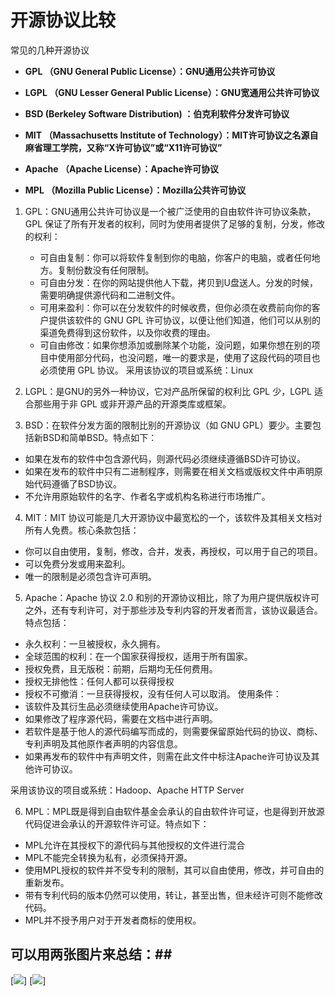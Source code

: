 # 开源协议比较

常见的几种开源协议

  - **GPL （GNU General Public License）：GNU通用公共许可协议**

  - **LGPL （GNU Lesser General Public License）：GNU宽通用公共许可协议**

  - **BSD (Berkeley Software Distribution) ：伯克利软件分发许可协议**

  - **MIT （Massachusetts Institute of Technology）：MIT许可协议之名源自麻省理工学院，又称“X许可协议”或“X11许可协议”**

  - **Apache （Apache License）：Apache许可协议**

  - **MPL （Mozilla Public License）：Mozilla公共许可协议**


1. GPL：GNU通用公共许可协议是一个被广泛使用的自由软件许可协议条款，GPL 保证了所有开发者的权利，同时为使用者提供了足够的复制，分发，修改的权利：
   - 可自由复制：你可以将软件复制到你的电脑，你客户的电脑，或者任何地方。复制份数没有任何限制。
   - 可自由分发：在你的网站提供他人下载，拷贝到U盘送人。分发的时候，需要明确提供源代码和二进制文件。
   - 可用来盈利：你可以在分发软件的时候收费，但你必须在收费前向你的客户提供该软件的 GNU GPL 许可协议，以便让他们知道，他们可以从别的渠道免费得到这份软件，以及你收费的理由。
   - 可自由修改：如果你想添加或删除某个功能，没问题，如果你想在别的项目中使用部分代码，也没问题，唯一的要求是，使用了这段代码的项目也必须使用 GPL 协议。
   采用该协议的项目或系统：Linux
   
2. LGPL：是GNU的另外一种协议，它对产品所保留的权利比 GPL 少，LGPL 适合那些用于非 GPL 或非开源产品的开源类库或框架。

3. BSD：在软件分发方面的限制比别的开源协议（如 GNU GPL）要少。主要包括新BSD和简单BSD。特点如下：
  - 如果在发布的软件中包含源代码，则源代码必须继续遵循BSD许可协议。
  - 如果在发布的软件中只有二进制程序，则需要在相关文档或版权文件中声明原始代码遵循了BSD协议。
  - 不允许用原始软件的名字、作者名字或机构名称进行市场推广。

4. MIT：MIT 协议可能是几大开源协议中最宽松的一个，该软件及其相关文档对所有人免费。核心条款包括：
  - 你可以自由使用，复制，修改，合并，发表，再授权，可以用于自己的项目。
  - 可以免费分发或用来盈利。
  - 唯一的限制是必须包含许可声明。
  
5. Apache：Apache 协议 2.0 和别的开源协议相比，除了为用户提供版权许可之外，还有专利许可，对于那些涉及专利内容的开发者而言，该协议最适合。
  特点包括：
  - 永久权利：一旦被授权，永久拥有。
  - 全球范围的权利：在一个国家获得授权，适用于所有国家。
  - 授权免费，且无版税：前期，后期均无任何费用。
  - 授权无排他性：任何人都可以获得授权
  - 授权不可撤消：一旦获得授权，没有任何人可以取消。
  使用条件：
  - 该软件及其衍生品必须继续使用Apache许可协议。
  - 如果修改了程序源代码，需要在文档中进行声明。
  - 若软件是基于他人的源代码编写而成的，则需要保留原始代码的协议、商标、专利声明及其他原作者声明的内容信息。
  - 如果再发布的软件中有声明文件，则需在此文件中标注Apache许可协议及其他许可协议。

  采用该协议的项目或系统：Hadoop、Apache HTTP Server
  
6. MPL：MPL既是得到自由软件基金会承认的自由软件许可证，也是得到开放源代码促进会承认的开源软件许可证。特点如下：
  - MPL允许在其授权下的源代码与其他授权的文件进行混合
  - MPL不能完全转换为私有，必须保持开源。
  - 使用MPL授权的软件并不受专利的限制，其可以自由使用，修改，并可自由的重新发布。
  - 带有专利代码的版本仍然可以使用，转让，甚至出售，但未经许可则不能修改代码。
  - MPL并不授予用户对于开发者商标的使用权。

  
## 可以用两张图片来总结：##
[![](https://img-blog.csdnimg.cn/img_convert/5ffe732d206eb1c4df3e39f391675818.gif)]
[![](https://img-blog.csdnimg.cn/img_convert/bd6a6f1406399512a5d02f5bc0380189.png)]
